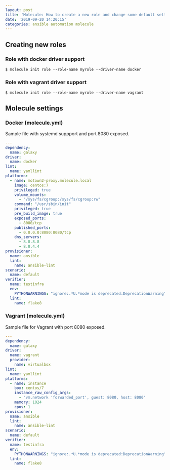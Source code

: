```yaml
---
layout: post
title: 'Molecule: How to create a new role and change some default settings.'
date: '2019-09-20 14:20:15'
categories: ansible automation molecule
---
```


## Creating new roles

### Role with docker driver support

```shell
$ molecule init role --role-name myrole --driver-name docker 
```

### Role with vagrant driver support

```shell
$ molecule init role --role-name myrole --driver-name vagrant 
```

## Molecule settings

### Docker (molecule.yml)

Sample file with systemd suppport and port 8080 exposed.

```yaml
---
dependency:
  name: galaxy
driver:
  name: docker
lint:
  name: yamllint
platforms:
  - name: motown2-proxy.molecule.local
    image: centos:7
    privileged: true
    volume_mounts:
      - "/sys/fs/cgroup:/sys/fs/cgroup:rw"
    command: "/usr/sbin/init"
    privileged: true
    pre_build_image: true
    exposed_ports:
      - 8080/tcp
    published_ports:
      - 0.0.0.0:8080:8080/tcp
    dns_servers:
      - 8.8.8.8
      - 8.8.4.4
provisioner:
  name: ansible
  lint:
    name: ansible-lint
scenario:
  name: default
verifier:
  name: testinfra
  env:
    PYTHONWARNINGS: "ignore:.*U.*mode is deprecated:DeprecationWarning"
  lint:
    name: flake8
```

### Vagrant (molecule.yml)

Sample file for Vagrant with port 8080 exposed.

```yaml
---
dependency:
  name: galaxy
driver:
  name: vagrant
  provider:
    name: virtualbox
lint:
  name: yamllint
platforms:
  - name: instance
    box: centos/7
    instance_raw_config_args:
      - "vm.network 'forwarded_port', guest: 8080, host: 8080"
    memory: 1024
    cpus: 1
provisioner:
  name: ansible
  lint:
    name: ansible-lint
scenario:
  name: default
verifier:
  name: testinfra
  env:
    PYTHONWARNINGS: "ignore:.*U.*mode is deprecated:DeprecationWarning"
  lint:
    name: flake8
```
